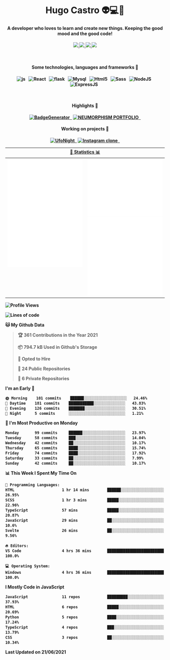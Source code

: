 <h1 align="center">Hugo Castro 👽💻🌌</h1>
<h4 align="center">A developer who loves to learn and create new things. Keeping the good mood and the good code!<h4/>
<p align="center">
		<a href="https://stackoverflow.com/users/11444549/hugo">
		<img src="https://img.shields.io/badge/-Stackoverflow-79db75?style=for-the-badge&logo=Stackoverflow&logoColor=white" />
	</a>
		<a href="https://api.whatsapp.com/send?phone=5532988940411text=Oii, vim pelo github!">
		<img src="https://img.shields.io/badge/WHATSAPP-79db75.svg?&style=for-the-badge&logo=whatsapp&logoColor=white" />
	</a>
		<a href="mailto:hugocastrohc@outlook.com">
		<img src="https://img.shields.io/badge/email-79db75.svg?&style=for-the-badge&logo=protonmail&logoColor=white" />
	<a href="https://open.spotify.com/user/22uat6ppbmvcvyia5me7tdmci">
		<img src="https://img.shields.io/badge/spotify-79db75.svg?&style=for-the-badge&logo=spotify&logoColor=white" />
	</a>
</p>

<br>

<h4 align="center"> Some technologies, languages and frameworks 🚀<h4/>
<p align="center">
	<img src="https://img.shields.io/badge/javascript-79db75.svg?&style=for-the-badge&logo=javascript&logoColor=white" alt="js" />&nbsp;&nbsp;
	<img src="https://img.shields.io/badge/-React-79db75?style=for-the-badge&logo=react&logoColor=white" alt="React" />&nbsp;&nbsp;
	<img src="https://img.shields.io/badge/flask-79db75.svg?&style=for-the-badge&logo=flask&logoColor=white" alt="flask" />&nbsp;&nbsp;
	<img src="https://img.shields.io/badge/mysql-79db75.svg?style=for-the-badge&logo=mysql&logoColor=white" alt="Mysql" />&nbsp;&nbsp;
	<img src="https://img.shields.io/badge/html5-79db75.svg?style=for-the-badge&logo=html5&logoColor=white" alt="Html5" />&nbsp;&nbsp;
	<img src="https://img.shields.io/badge/sass-79db75.svg?style=for-the-badge&logo=sass&logoColor=white" alt="Sass" />&nbsp;&nbsp;
	<img src="https://img.shields.io/badge/node.js-79db75.svg?style=for-the-badge&" alt="NodeJS" />&nbsp;&nbsp;
	<img src="https://img.shields.io/badge/express.js-79db75.svg?style=for-the-badge&" alt="ExpressJS" />&nbsp;&nbsp;
	

</p>

<br>
<h4 align="center"> Highlights 🔆<h4/>
<p align="center">
	  <a text-decoration="none" href="https://pypi.org/project/BadgeGenerator"><img src="https://img.shields.io/badge/BadgeGenerator-79db75.svg?style=for-the-badge&logo=pythonfor-the-badge&logo=django" alt="BadgeGenerator" />&nbsp;&nbsp;<a/>
	<a text-decoration="none" href="https://github.com/HugoCastroBR/Neumorphism_Portfolio"><img src="https://img.shields.io/badge/neumorphism_portfolio-79db75.svg?style=for-the-badge" alt="NEUMORPHISM PORTFOLIO" />&nbsp;&nbsp;<a/>
</p>
<h4 align="center"> Working on projects 🔨<h4/>
	
<p align="center">
	<a text-decoration="none" href="https://github.com/HugoCastroBR/ufonight"><img src="https://img.shields.io/badge/UfoNight-79db75.svg?style=for-the-badge" alt="UfoNight"/>&nbsp;&nbsp;<a/>
		<a text-decoration="none" href="https://github.com/HugoCastroBR/ufonight"><img src="https://img.shields.io/badge/Instagram%20Clone-79db75.svg?style=for-the-badge" alt="Instagram clone"/>&nbsp;&nbsp;<a/>
</p>

<table>
	<tr>
	    <th colspan="2" align="center">
	      <a href="" >🧩 Statistics 📊 </a>
	    </th>
	</tr>
	<tr>
	    <th valign="top" width="600"><img src="https://github.com/HugoCastroBR/HugoCastroBR/blob/master/Isometric.svg"  /></th>
	    <th width="600"><img src="https://github.com/HugoCastroBR/HugoCastroBR/blob/master/metrics.plugin.habits.svg"  />
		<img src="https://github.com/HugoCastroBR/HugoCastroBR/blob/master/metrics.plugin.activity.svg"  />
	    </th>
  	</tr>
	
<table/>

<!--START_SECTION:waka-->
![Profile Views](http://img.shields.io/badge/Profile%20Views-2-blue)

![Lines of code](https://img.shields.io/badge/From%20Hello%20World%20I%27ve%20Written-107836%20lines%20of%20code-blue)

**🐱 My Github Data** 

> 🏆 361 Contributions in the Year 2021
 > 
> 📦 794.7 kB Used in Github's Storage 
 > 
> 💼 Opted to Hire
 > 
> 📜 24 Public Repositories 
 > 
> 🔑 6 Private Repositories  
 > 
**I'm an Early 🐤** 

```text
🌞 Morning    101 commits    ██████░░░░░░░░░░░░░░░░░░░   24.46% 
🌆 Daytime    181 commits    ███████████░░░░░░░░░░░░░░   43.83% 
🌃 Evening    126 commits    ███████░░░░░░░░░░░░░░░░░░   30.51% 
🌙 Night      5 commits      ░░░░░░░░░░░░░░░░░░░░░░░░░   1.21%

```
📅 **I'm Most Productive on Monday** 

```text
Monday       99 commits     ██████░░░░░░░░░░░░░░░░░░░   23.97% 
Tuesday      58 commits     ███░░░░░░░░░░░░░░░░░░░░░░   14.04% 
Wednesday    42 commits     ██░░░░░░░░░░░░░░░░░░░░░░░   10.17% 
Thursday     65 commits     ████░░░░░░░░░░░░░░░░░░░░░   15.74% 
Friday       74 commits     ████░░░░░░░░░░░░░░░░░░░░░   17.92% 
Saturday     33 commits     ██░░░░░░░░░░░░░░░░░░░░░░░   7.99% 
Sunday       42 commits     ██░░░░░░░░░░░░░░░░░░░░░░░   10.17%

```


📊 **This Week I Spent My Time On** 

```text
💬 Programming Languages: 
HTML                     1 hr 14 mins        ██████░░░░░░░░░░░░░░░░░░░   26.95% 
SCSS                     1 hr 3 mins         █████░░░░░░░░░░░░░░░░░░░░   22.96% 
TypeScript               57 mins             █████░░░░░░░░░░░░░░░░░░░░   20.87% 
JavaScript               29 mins             ██░░░░░░░░░░░░░░░░░░░░░░░   10.6% 
Svelte                   26 mins             ██░░░░░░░░░░░░░░░░░░░░░░░   9.56%

🔥 Editors: 
VS Code                  4 hrs 36 mins       █████████████████████████   100.0%

💻 Operating System: 
Windows                  4 hrs 36 mins       █████████████████████████   100.0%

```

**I Mostly Code in JavaScript** 

```text
JavaScript               11 repos            █████████░░░░░░░░░░░░░░░░   37.93% 
HTML                     6 repos             █████░░░░░░░░░░░░░░░░░░░░   20.69% 
Python                   5 repos             ████░░░░░░░░░░░░░░░░░░░░░   17.24% 
TypeScript               4 repos             ███░░░░░░░░░░░░░░░░░░░░░░   13.79% 
CSS                      3 repos             ██░░░░░░░░░░░░░░░░░░░░░░░   10.34%

```



 Last Updated on 21/06/2021
<!--END_SECTION:waka-->


